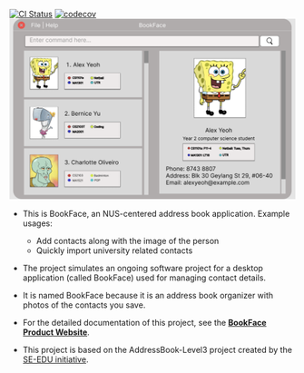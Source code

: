 [![CI Status](https://github.com/se-edu/addressbook-level3/workflows/Java%20CI/badge.svg)](https://github.com/AY2223S2-CS2103-F11-4/tp/actions)
[![codecov](https://codecov.io/gh/nus-cs2103-AY2223S2/tp/branch/master/graph/badge.svg?token=SNV76O467D)](https://codecov.io/gh/nus-cs2103-AY2223S2/tp)
![Ui](docs/images/Ui.png)

* This is BookFace, an NUS-centered address book application.
  Example usages:
    * Add contacts along with the image of the person
    * Quickly import university related contacts
* The project simulates an ongoing software project for a desktop application (called BookFace) used for managing
  contact details.
* It is named BookFace because it is an address book organizer with photos of the contacts you save.
* For the detailed documentation of this project, see
  the **[BookFace Product Website](https://ay2223s2-cs2103-f11-4.github.io/tp/)**.

* This project is based on the AddressBook-Level3 project created by the [SE-EDU initiative](https://se-education.org).
